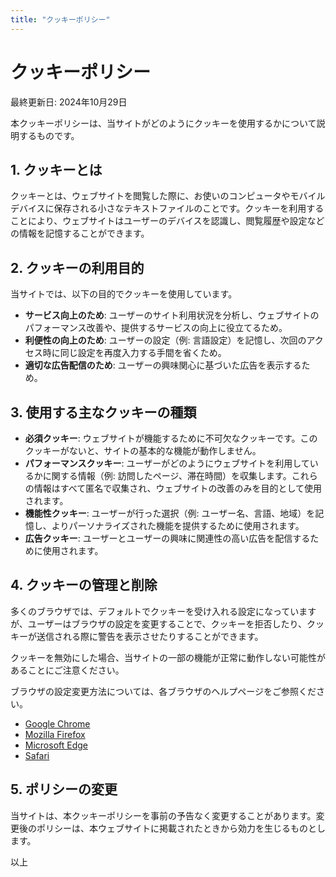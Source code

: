 ```yaml
---
title: "クッキーポリシー"
---
```


# クッキーポリシー

最終更新日: 2024年10月29日

本クッキーポリシーは、当サイトがどのようにクッキーを使用するかについて説明するものです。

## 1. クッキーとは

クッキーとは、ウェブサイトを閲覧した際に、お使いのコンピュータやモバイルデバイスに保存される小さなテキストファイルのことです。クッキーを利用することにより、ウェブサイトはユーザーのデバイスを認識し、閲覧履歴や設定などの情報を記憶することができます。

## 2. クッキーの利用目的

当サイトでは、以下の目的でクッキーを使用しています。

- **サービス向上のため**: ユーザーのサイト利用状況を分析し、ウェブサイトのパフォーマンス改善や、提供するサービスの向上に役立てるため。
- **利便性の向上のため**: ユーザーの設定（例: 言語設定）を記憶し、次回のアクセス時に同じ設定を再度入力する手間を省くため。
- **適切な広告配信のため**: ユーザーの興味関心に基づいた広告を表示するため。

## 3. 使用する主なクッキーの種類

- **必須クッキー**: ウェブサイトが機能するために不可欠なクッキーです。このクッキーがないと、サイトの基本的な機能が動作しません。
- **パフォーマンスクッキー**: ユーザーがどのようにウェブサイトを利用しているかに関する情報（例: 訪問したページ、滞在時間）を収集します。これらの情報はすべて匿名で収集され、ウェブサイトの改善のみを目的として使用されます。
- **機能性クッキー**: ユーザーが行った選択（例: ユーザー名、言語、地域）を記憶し、よりパーソナライズされた機能を提供するために使用されます。
- **広告クッキー**: ユーザーとユーザーの興味に関連性の高い広告を配信するために使用されます。

## 4. クッキーの管理と削除

多くのブラウザでは、デフォルトでクッキーを受け入れる設定になっていますが、ユーザーはブラウザの設定を変更することで、クッキーを拒否したり、クッキーが送信される際に警告を表示させたりすることができます。

クッキーを無効にした場合、当サイトの一部の機能が正常に動作しない可能性があることにご注意ください。

ブラウザの設定変更方法については、各ブラウザのヘルプページをご参照ください。

- [Google Chrome](https://support.google.com/chrome/answer/95647?hl=ja)
- [Mozilla Firefox](https://support.mozilla.org/ja/kb/cookies-information-websites-store-on-your-computer)
- [Microsoft Edge](https://support.microsoft.com/ja-jp/microsoft-edge/microsoft-edge-%E3%81%A7-cookie-%E3%82%92%E5%89%8A%E9%99%A4%E3%81%99%E3%82%8B-63947406-40ac-c3b8-57b9-2a946a29ae09)
- [Safari](https://support.apple.com/ja-jp/guide/safari/sfri11471/mac)

## 5. ポリシーの変更

当サイトは、本クッキーポリシーを事前の予告なく変更することがあります。変更後のポリシーは、本ウェブサイトに掲載されたときから効力を生じるものとします。

以上
